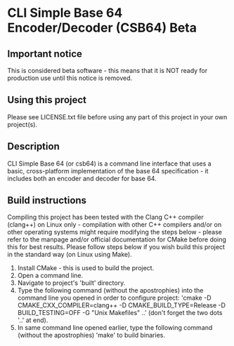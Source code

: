 # CLI Simple Base 64 Encoder/Decoder (CSB64) Beta

## Important notice
This is considered beta software - this means that it is NOT ready for production use until this notice is removed.

## Using this project
Please see LICENSE.txt file before using any part of this project in your own project(s).

## Description
CLI Simple Base 64 (or csb64) is a command line interface that uses a basic, cross-platform implementation of the base 64 specification - it includes both an encoder and decoder for base 64.

## Build instructions
Compiling this project has been tested with the Clang C++ compiler (clang++) on Linux only - compilation with other C++ compilers and/or on other operating systems might require modifying the steps below - please refer to the manpage and/or official documentation for CMake before doing this for best results. Please follow steps below if you wish build this project in the standard way (on Linux using Make).

1. Install CMake - this is used to build the project.
2. Open a command line.
3. Navigate to project's 'built' directory.
4. Type the following command (without the apostrophies) into the command line you opened in order to configure project: 'cmake -D CMAKE_CXX_COMPILER=clang++ -D CMAKE_BUILD_TYPE=Release -D BUILD_TESTING=OFF -G "Unix Makefiles" ..' (don't forget the two dots '..' at end).
5. In same command line opened earlier, type the following command (without the apostrophies) 'make' to build binaries.
